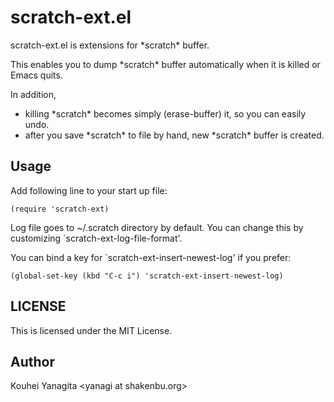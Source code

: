 scratch-ext.el
==============

scratch-ext.el is extensions for \*scratch\* buffer.

This enables you to dump \*scratch\* buffer automatically
when it is killed or Emacs quits.

In addition,

* killing \*scratch\* becomes simply (erase-buffer) it, so you can easily undo.
* after you save \*scratch\* to file by hand, new \*scratch\* buffer is created.


Usage
-----

Add following line to your start up file:

    (require 'scratch-ext)

Log file goes to ~/.scratch directory by default. You can change this
by customizing `scratch-ext-log-file-format'.

You can bind a key for `scratch-ext-insert-newest-log' if you prefer:

    (global-set-key (kbd "C-c i") 'scratch-ext-insert-newest-log)


LICENSE
-------

This is licensed under the MIT License.


Author
------

Kouhei Yanagita \<yanagi at shakenbu.org\>
